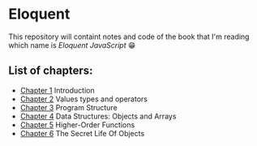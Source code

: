 # Eloquent 

This repository will containt notes and code of the book that I'm reading which name is *Eloquent JavaScript* 😁

## List of chapters:
* [Chapter 1](./introduction.js) Introduction
* [Chapter 2](./valuesTypesOperators.js) Values types and operators
* [Chapter 3](./programStructure.js) Program Structure
* [Chapter 4](./dataStructures.js) Data Structures: Objects and Arrays
* [Chapter 5](./higherOrderFunctions.js) Higher-Order Functions
* [Chapter 6](./theSecretLifeOfObjects.js) The Secret Life Of Objects
